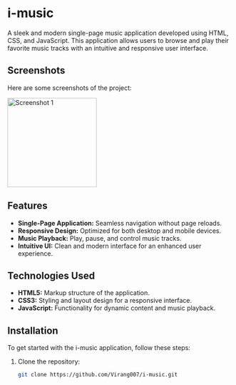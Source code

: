 # i-music

A sleek and modern single-page music application developed using HTML, CSS, and JavaScript. This application allows users to browse and play their favorite music tracks with an intuitive and responsive user interface.

## Screenshots

Here are some screenshots of the project:

<img src="https://github.com/Virang007/i-music/assets/104147123/5047fd22-ca3b-478c-8b97-717fd47a6e38" alt="Screenshot 1" width="200" />


## Features

- **Single-Page Application:** Seamless navigation without page reloads.
- **Responsive Design:** Optimized for both desktop and mobile devices.
- **Music Playback:** Play, pause, and control music tracks.
- **Intuitive UI:** Clean and modern interface for an enhanced user experience.

## Technologies Used

- **HTML5:** Markup structure of the application.
- **CSS3:** Styling and layout design for a responsive interface.
- **JavaScript:** Functionality for dynamic content and music playback.

## Installation

To get started with the i-music application, follow these steps:

1. Clone the repository:

   ```bash
   git clone https://github.com/Virang007/i-music.git
